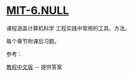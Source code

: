 # [MIT-6.NULL](https://missing.csail.mit.edu/)

课程涵盖计算机科学 工程实践中常用的工具、方法。

每个章节附课后习题。

参考：

[教程中文版](https://missing-semester-cn.github.io/) -- 提供答案